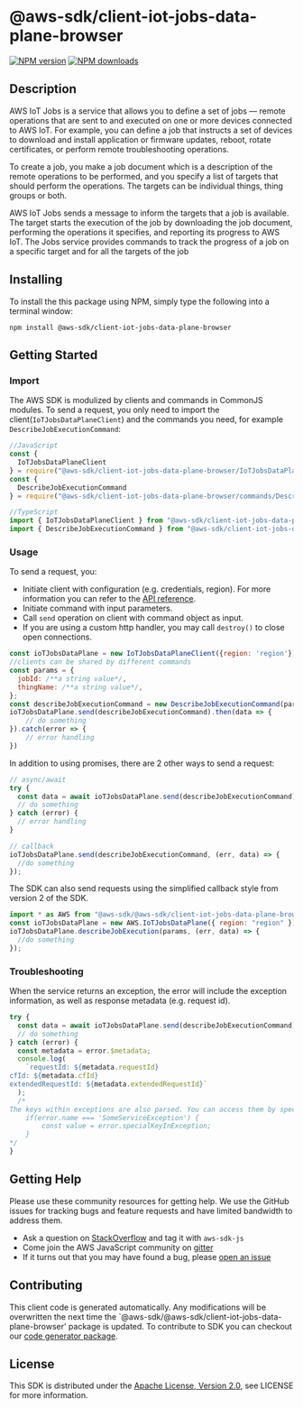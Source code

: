 # @aws-sdk/client-iot-jobs-data-plane-browser

[![NPM version](https://img.shields.io/npm/v/@aws-sdk/client-iot-jobs-data-plane-browser/preview.svg)](https://www.npmjs.com/package/@aws-sdk/client-iot-jobs-data-plane-browser)
[![NPM downloads](https://img.shields.io/npm/dm/@aws-sdk/client-iot-jobs-data-plane-browser.svg)](https://www.npmjs.com/package/@aws-sdk/client-iot-jobs-data-plane-browser)

## Description

<p>AWS IoT Jobs is a service that allows you to define a set of jobs — remote operations that are sent to and executed on one or more devices connected to AWS IoT. For example, you can define a job that instructs a set of devices to download and install application or firmware updates, reboot, rotate certificates, or perform remote troubleshooting operations.</p> <p> To create a job, you make a job document which is a description of the remote operations to be performed, and you specify a list of targets that should perform the operations. The targets can be individual things, thing groups or both.</p> <p> AWS IoT Jobs sends a message to inform the targets that a job is available. The target starts the execution of the job by downloading the job document, performing the operations it specifies, and reporting its progress to AWS IoT. The Jobs service provides commands to track the progress of a job on a specific target and for all the targets of the job</p>

## Installing

To install the this package using NPM, simply type the following into a terminal window:

```
npm install @aws-sdk/client-iot-jobs-data-plane-browser
```

## Getting Started

### Import

The AWS SDK is modulized by clients and commands in CommonJS modules. To send a request, you only need to import the client(`IoTJobsDataPlaneClient`) and the commands you need, for example `DescribeJobExecutionCommand`:

```javascript
//JavaScript
const {
  IoTJobsDataPlaneClient
} = require("@aws-sdk/client-iot-jobs-data-plane-browser/IoTJobsDataPlaneClient");
const {
  DescribeJobExecutionCommand
} = require("@aws-sdk/client-iot-jobs-data-plane-browser/commands/DescribeJobExecutionCommand");
```

```javascript
//TypeScript
import { IoTJobsDataPlaneClient } from "@aws-sdk/client-iot-jobs-data-plane-browser/IoTJobsDataPlaneClient";
import { DescribeJobExecutionCommand } from "@aws-sdk/client-iot-jobs-data-plane-browser/commands/DescribeJobExecutionCommand";
```

### Usage

To send a request, you:

- Initiate client with configuration (e.g. credentials, region). For more information you can refer to the [API reference][].
- Initiate command with input parameters.
- Call `send` operation on client with command object as input.
- If you are using a custom http handler, you may call `destroy()` to close open connections.

```javascript
const ioTJobsDataPlane = new IoTJobsDataPlaneClient({region: 'region'});
//clients can be shared by different commands
const params = {
  jobId: /**a string value*/,
  thingName: /**a string value*/,
};
const describeJobExecutionCommand = new DescribeJobExecutionCommand(params);
ioTJobsDataPlane.send(describeJobExecutionCommand).then(data => {
    // do something
}).catch(error => {
    // error handling
})
```

In addition to using promises, there are 2 other ways to send a request:

```javascript
// async/await
try {
  const data = await ioTJobsDataPlane.send(describeJobExecutionCommand);
  // do something
} catch (error) {
  // error handling
}
```

```javascript
// callback
ioTJobsDataPlane.send(describeJobExecutionCommand, (err, data) => {
  //do something
});
```

The SDK can also send requests using the simplified callback style from version 2 of the SDK.

```javascript
import * as AWS from "@aws-sdk/@aws-sdk/client-iot-jobs-data-plane-browser/IoTJobsDataPlane";
const ioTJobsDataPlane = new AWS.IoTJobsDataPlane({ region: "region" });
ioTJobsDataPlane.describeJobExecution(params, (err, data) => {
  //do something
});
```

### Troubleshooting

When the service returns an exception, the error will include the exception information, as well as response metadata (e.g. request id).

```javascript
try {
  const data = await ioTJobsDataPlane.send(describeJobExecutionCommand);
  // do something
} catch (error) {
  const metadata = error.$metadata;
  console.log(
    `requestId: ${metadata.requestId}
cfId: ${metadata.cfId}
extendedRequestId: ${metadata.extendedRequestId}`
  );
  /*
The keys within exceptions are also parsed. You can access them by specifying exception names:
    if(error.name === 'SomeServiceException') {
        const value = error.specialKeyInException;
    }
*/
}
```

## Getting Help

Please use these community resources for getting help. We use the GitHub issues for tracking bugs and feature requests and have limited bandwidth to address them.

- Ask a question on [StackOverflow](https://stackoverflow.com/questions/tagged/aws-sdk-js) and tag it with `aws-sdk-js`
- Come join the AWS JavaScript community on [gitter](https://gitter.im/aws/aws-sdk-js-v3)
- If it turns out that you may have found a bug, please [open an issue](https://github.com/aws/aws-sdk-js-v3/issues)

## Contributing

This client code is generated automatically. Any modifications will be overwritten the next time the `@aws-sdk/@aws-sdk/client-iot-jobs-data-plane-browser' package is updated. To contribute to SDK you can checkout our [code generator package][].

## License

This SDK is distributed under the
[Apache License, Version 2.0](http://www.apache.org/licenses/LICENSE-2.0),
see LICENSE for more information.

[code generator package]: https://github.com/aws/aws-sdk-js-v3/tree/master/packages/service-types-generator
[api reference]: https://docs.aws.amazon.com/AWSJavaScriptSDK/latest/
